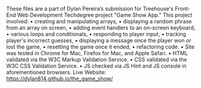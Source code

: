 ﻿These files are a part of Dylan Pereira’s submission for Treehouse's Front-End Web Development Techdegree project "Game Show App."
This project involved:
• creating and manipulating arrays,
• displaying a random phrase from an array on screen,
• adding event handlers to an on-screen keyboard,
• various loops and conditionals,
• responding to player input,
• tracking player's incorrect guesses,
• displaying a message once the player won or lost the game,
• resetting the game once it ended,
• refactoring code.
• Site was tested in Chrome for Mac, Firefox for Mac, and Apple Safari.
• HTML validated via the W3C Markup Validation Service.
• CSS validated via the W3C CSS Validation Service.
• JS checked via JS Hint and JS console in aforementioned browsers.
Live Website: https://dylan814.github.io/the_game_show/

